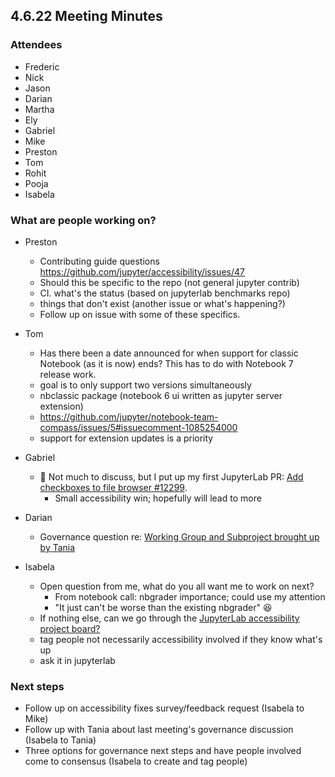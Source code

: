 ## 4.6.22 Meeting Minutes 

### Attendees

- Frederic
- Nick
- Jason
- Darian
- Martha
- Ely
- Gabriel
- Mike
- Preston
- Tom
- Rohit
- Pooja
- Isabela

### What are people working on?

- Preston
    - Contributing guide questions https://github.com/jupyter/accessibility/issues/47
    - Should this be specific to the repo (not general jupyter contrib)
    - CI. what's the status (based on jupyterlab benchmarks repo)
    - things that don't exist (another issue or what's happening?)
    - Follow up on issue with some of these specifics.

- Tom
    - Has there been a date announced for when support for classic Notebook (as it is now) ends? This has to do with Notebook 7 release work.
    - goal is to only support two versions simultaneously
    - nbclassic package (notebook 6 ui written as jupyter server extension)
    - https://github.com/jupyter/notebook-team-compass/issues/5#issuecomment-1085254000
    - support for extension updates is a priority

- Gabriel
    - :tada: Not much to discuss, but I put up my first JupyterLab PR: [Add checkboxes to file browser #12299](https://github.com/jupyterlab/jupyterlab/pull/12299). 
        - Small accessibility win; hopefully will lead to more

- Darian
    - Governance question re: [Working Group and Subproject brought up by Tania](https://github.com/jupyter/governance/issues/124)

- Isabela
    - Open question from me, what do you all want me to work on next?
        - From notebook call: nbgrader importance; could use my attention
        - "It just can't be worse than the existing nbgrader" :laughing: 
    - If nothing else, can we go through the [JupyterLab accessibility project board?](https://github.com/orgs/jupyterlab/projects/1)
    - tag people not necessarily accessibility involved if they know what's up
    - ask it in jupyterlab 

### Next steps

- Follow up on accessibility fixes survey/feedback request (Isabela to Mike)
- Follow up with Tania about last meeting's governance discussion (Isabela to Tania)
- Three options for governance next steps and have people involved come to consensus (Isabela to create and tag people)